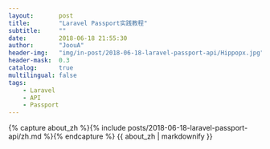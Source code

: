 ```yaml
---
layout:       post
title:        "Laravel Passport实践教程"
subtitle:     ""
date:         2018-06-18 21:55:30
author:       "JoouA"
header-img:   "img/in-post/2018-06-18-laravel-passport-api/Hippopx.jpg"
header-mask:  0.3
catalog:      true
multilingual: false
tags:
    - Laravel
    - API
    - Passport
---
```


<div class="zh post-container">
    {% capture about_zh %}{% include posts/2018-06-18-laravel-passport-api/zh.md %}{% endcapture %}
    {{ about_zh | markdownify }}
</div>